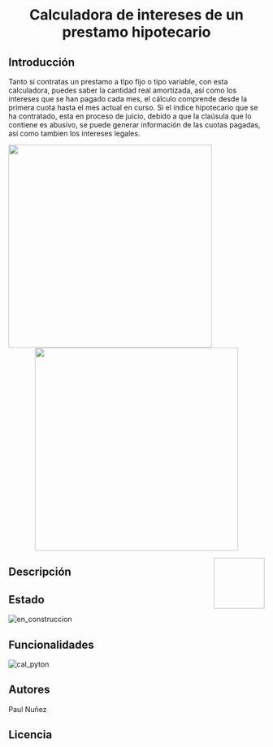 # <h1 align="center"> Calculadora de intereses de un prestamo hipotecario </h1>

## Introducción

Tanto si contratas un prestamo a tipo fijo o tipo variable, con esta calculadora, puedes saber la cantidad real amortizada, así como los intereses que se han pagado cada mes, el cálculo comprende desde la primera cuota hasta el mes actual en curso.
Si el índice hipotecario que se ha contratado, esta en proceso de juicio, debido a que la claúsula que lo contiene es abusivo, se puede generar información de las cuotas pagadas, así como tambien los intereses legales.


<img align="left" width="400" height="400" src="https://github.com/Paul243654/Calculadora_hipotecaria_python/assets/112754073/fcb54cd4-24f1-41a9-8010-398c18acddb7"> 
 
<p align="center">
  <img width="400" height="400" src="https://github.com/Paul243654/Calculadora_hipotecaria_python/assets/112754073/be634b07-033c-49f7-89d4-9f34631572f3">   
</p>

<img align="right" width="100" height="100" src="                     ">

## Descripción

## Estado

![en_construccion](https://github.com/Paul243654/Calculadora_hipotecaria_python/assets/112754073/6e8bdcca-bb04-40f2-a7d8-b7484a862e91)


## Funcionalidades

![cal_pyton](https://github.com/Paul243654/Calculadora_hipotecaria_python/assets/112754073/bf16df40-a0bb-4841-8457-563b71174f36)


## Autores

Paul Nuñez

## Licencia
